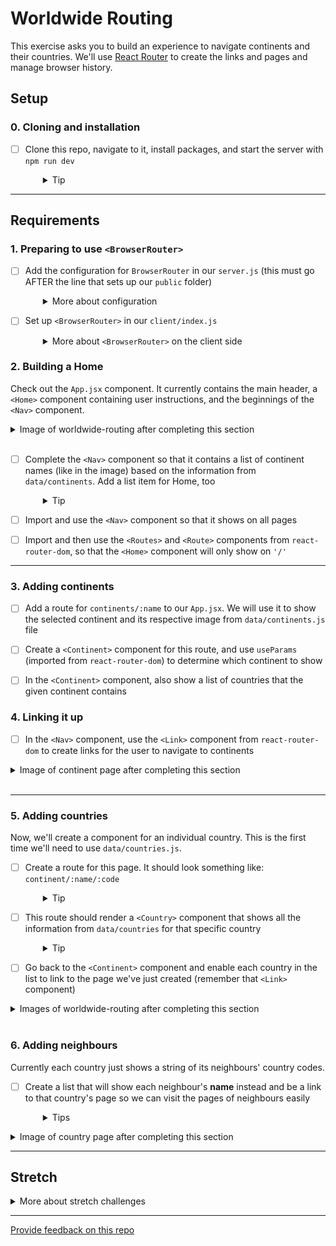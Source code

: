 # Worldwide Routing

This exercise asks you to build an experience to navigate continents and their countries. We'll use [React Router](https://reactrouter.com/docs) to create the links and pages and manage browser history.

## Setup

### 0. Cloning and installation
- [ ] Clone this repo, navigate to it, install packages, and start the server with `npm run dev`
  <details style="padding-left: 2em">
    <summary>Tip</summary>

    ```sh
    cd worldwide-routing
    npm install
    npm run dev
    ```
  </details>

---

## Requirements

### 1. Preparing to use `<BrowserRouter>`
- [ ] Add the configuration for `BrowserRouter` in our `server.js` (this must go AFTER the line that sets up our `public` folder)
  <details style="padding-left: 2em">
    <summary>More about configuration</summary>

    Our code will likely look like this:
    ```js
    server.get('*', (req, res) => {
      res.sendFile(path.resolve('server/public/index.html'))
    })
    ```
  </details>

- [ ] Set up `<BrowserRouter>` in our `client/index.js`
  <details style="padding-left: 2em">
    <summary>More about <code>&lt;BrowserRouter&gt;</code> on the client side</summary>

    1. Import the router from `react-router-dom` at the top of the file
        ```jsx
        import { BrowserRouter as Router } from 'react-router-dom'
        ```
    2. Inside our `ReactDOM.render()` function, we can then wrap the `<App>` component in `<Router></Router>` tags 

    **Note:** We could place the router within the `<App>` instead, around specific components, but by wrapping it around `<App>` we will give everything access to the Router's functionality.

### 2. Building a Home

Check out the `App.jsx` component. It currently contains the main header, a `<Home>` component containing user instructions, and the beginnings of the `<Nav>` component.

<details>
  <summary>Image of worldwide-routing after completing this section</summary>

  ![Web page showing a large title at top, a left navigation listing "Home" plus all seven continents as list items (but not links), and "Please select a continent from the nav list", in the centre](readme-images/release-1.png)
</details>
<br />

- [ ] Complete the `<Nav>` component so that it contains a list of continent names (like in the image) based on the information from `data/continents`. Add a list item for Home, too
  <details style="padding-left: 2em">
    <summary>Tip</summary>

    We can use `Object.keys()` on what is exported from `data/continents.ts` to get a list of continent names.
  </details>

- [ ] Import and use the `<Nav>` component so that it shows on all pages

- [ ] Import and then use the `<Routes>` and `<Route>` components from `react-router-dom`, so that the `<Home>` component will only show on `'/'`

---

### 3. Adding continents

- [ ] Add a route for `continents/:name` to our `App.jsx`. We will use it to show the selected continent and its respective image from `data/continents.js` file

- [ ] Create a `<Continent>` component for this route, and use `useParams` (imported from `react-router-dom`) to determine which continent to show

- [ ] In the `<Continent>` component, also show a list of countries that the given continent contains

### 4. Linking it up

- [ ] In the `<Nav>` component, use the `<Link>` component from `react-router-dom` to create links for the user to navigate to continents

<details>
  <summary>Image of continent page after completing this section</summary>
    
  Notice how `<Continent>` has replaced the `<Home>` component in the image below.

  ![Left nav list items are now clickable, and the main content area shows the name of a single continent as the largest heading, plus a photo and a list of countries in that continent](readme-images/release-2.png)
</details>
<br />

---

### 5. Adding countries

Now, we'll create a component for an individual country. This is the first time we'll need to use `data/countries.js`.

- [ ] Create a route for this page. It should look something like: `continent/:name/:code`
  <details style="padding-left: 2em">
    <summary>Tip</summary>
    
    We're using the continent name and country code for this route to help us later. The url path for the above suggestion will be entered into the browser as `/continent/Oceania/NZ`.
  </details>

- [ ] This route should render a `<Country>` component that shows all the information from `data/countries` for that specific country
  <details style="padding-left: 2em">
    <summary>Tip</summary>
    
    The flag emoji icons don't work in all browsers (e.g. in Windows they seem to work in Firefox but not Chrome). If you see `NZ` instead of the NZ flag, try a different browser.
  </details>

- [ ] Go back to the `<Continent>` component and enable each country in the list to link to the page we've just created (remember that `<Link>` component)

<details>
  <summary>Images of worldwide-routing after completing this section</summary>

  ![View of an individual country page, including a flag icon and a few data points about that country](readme-images/release-3-a.png)
  ![Continent page is similar to before, except the list of countries are also now clickable links](readme-images/release-3-b.png)
</details>
<br />

### 6. Adding neighbours

Currently each country just shows a string of its neighbours' country codes.

- [ ] Create a list that will show each neighbour's **name** instead and be a link to that country's page so we can visit the pages of neighbours easily
  <details style="padding-left: 2em">
    <summary>Tips</summary>

    - Some countries have no neighbours, for example New Zealand. Consider how you handle that case
    - Some countries have neighbours that are not on the same continent, for example, Panama or Turkey. This may factor into how you build this feature
  </details>

<details>
  <summary>Image of country page after completing this section</summary>

  ![The country page now has a list of neighbouring country names, rather than just a list of country codes, and each country name is a clickable link](readme-images/release-4.png)
</details>

---

## Stretch

<details>
  <summary>More about stretch challenges</summary>

  * If you haven't already, add a "Home" link in the `<Nav>` component

  * Bold the selected continent in the `<Nav>` when viewing a continent or country and/or change the bullet point style (as shown in the section 6 screenshot) so users will know where they are

  * Countries currently show up in the order decided by the data files. Add a feature to show them alphabetically or perhaps even by population

  * Read about React Router's [Nested Routes](https://reactrouter.com/docs/en/v6/getting-started/tutorial#nested-routes) and [Index Routes](https://reactrouter.com/docs/en/v6/getting-started/tutorial#index-routes). Now try nesting the routes for `<Home>`, `<Continent>` and `<Country>` within `<Nav>`. The `<Home>` component should render on the index route, i.e. when the URL is just `http://localhost:3000/`. 

  **Note:** It's probably not good application design to have everything nested inside the `<Nav>` component (if it's called `<Nav>` it should just be for navigation!) but Nested Routes are a useful feature of React Router, and this stretch task will give you practice with them.
</details>

---
[Provide feedback on this repo](https://docs.google.com/forms/d/e/1FAIpQLSfw4FGdWkLwMLlUaNQ8FtP2CTJdGDUv6Xoxrh19zIrJSkvT4Q/viewform?usp=pp_url&entry.1958421517=worldwide-routing)
